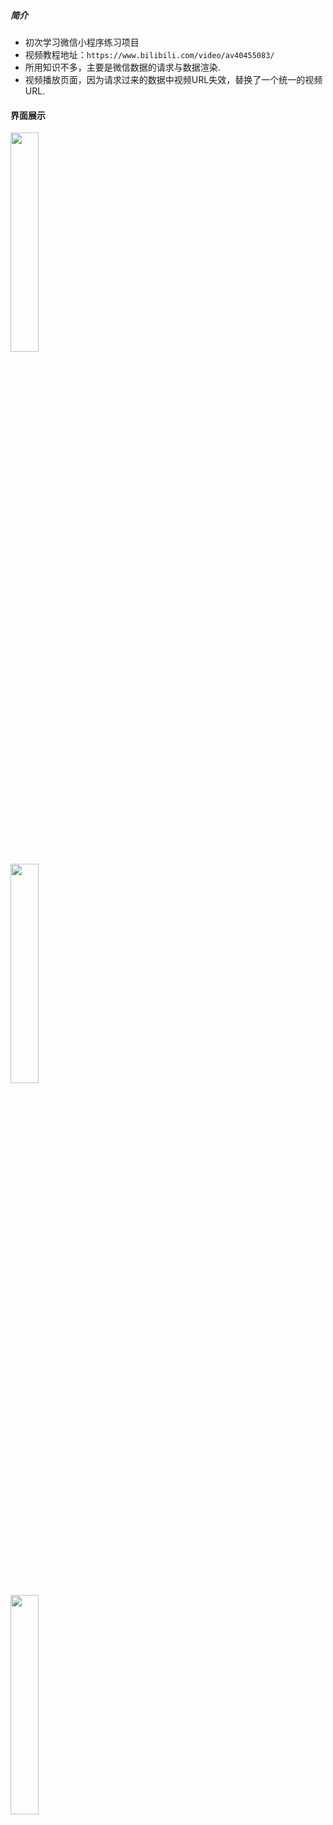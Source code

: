 ##### 简介
- 初次学习微信小程序练习项目
- 视频教程地址：`https://www.bilibili.com/video/av40455083/`
- 所用知识不多，主要是微信数据的请求与数据渲染.
- 视频播放页面，因为请求过来的数据中视频URL失效，替换了一个统一的视频URL.

#### 界面展示

<img src="https://images.gitee.com/uploads/images/2019/0721/111616_af65a7ac_2255764.jpeg" width="30%" height="30%" />
<br/>
<img src="https://images.gitee.com/uploads/images/2019/0721/112434_cf2ba9eb_2255764.jpeg" width="30%" height="30%" />
<br/>
<img src="https://images.gitee.com/uploads/images/2019/0721/112526_81009d20_2255764.jpeg" width="30%" height="30%" />